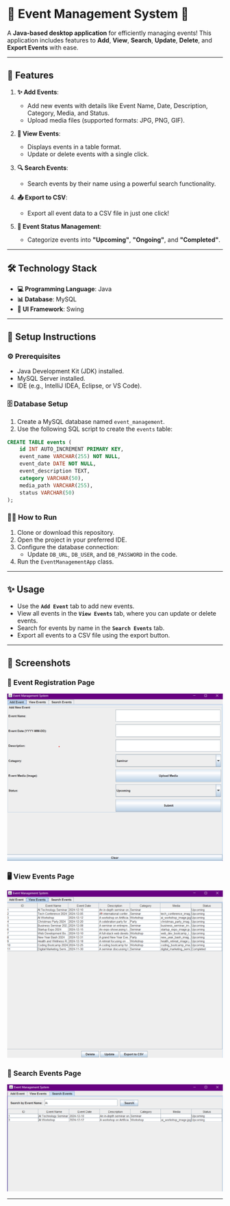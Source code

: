 
# 🎉 Event Management System 🎉

A **Java-based desktop application** for efficiently managing events! This application includes features to **Add**, **View**, **Search**, **Update**, **Delete**, and **Export Events** with ease.  

---

## 🚀 Features

1. **✨ Add Events**:  
   - Add new events with details like Event Name, Date, Description, Category, Media, and Status.  
   - Upload media files (supported formats: JPG, PNG, GIF).  

2. **👀 View Events**:  
   - Displays events in a table format.  
   - Update or delete events with a single click.  

3. **🔍 Search Events**:  
   - Search events by their name using a powerful search functionality.  

4. **📤 Export to CSV**:  
   - Export all event data to a CSV file in just one click!  

5. **📅 Event Status Management**:  
   - Categorize events into **"Upcoming"**, **"Ongoing"**, and **"Completed"**.  

---

## 🛠 Technology Stack

- **💻 Programming Language**: Java  
- **📊 Database**: MySQL  
- **🎨 UI Framework**: Swing  

---

## 📖 Setup Instructions  

### ⚙️ Prerequisites  
- Java Development Kit (JDK) installed.  
- MySQL Server installed.  
- IDE (e.g., IntelliJ IDEA, Eclipse, or VS Code).  

### 🗄 Database Setup  
1. Create a MySQL database named `event_management`.  
2. Use the following SQL script to create the `events` table:  

```sql
CREATE TABLE events (
    id INT AUTO_INCREMENT PRIMARY KEY,
    event_name VARCHAR(255) NOT NULL,
    event_date DATE NOT NULL,
    event_description TEXT,
    category VARCHAR(50),
    media_path VARCHAR(255),
    status VARCHAR(50)
);
```  

### 🏃‍♂️ How to Run  
1. Clone or download this repository.  
2. Open the project in your preferred IDE.  
3. Configure the database connection:  
   - Update `DB_URL`, `DB_USER`, and `DB_PASSWORD` in the code.  
4. Run the `EventManagementApp` class.  

---

## ✨ Usage  

- Use the **`Add Event`** tab to add new events.  
- View all events in the **`View Events`** tab, where you can update or delete events.  
- Search for events by name in the **`Search Events`** tab.  
- Export all events to a CSV file using the export button.  

---

## 📸 Screenshots  

### 🎨 Event Registration Page  
![Event Registration](screenshots/dbt1.png)  

### 🖥️ View Events Page  
![Home Page](screenshots/dbt2.png)  

### 🔎 Search Events Page  
![Admin Dashboard](screenshots/dbt3.png)  

---

